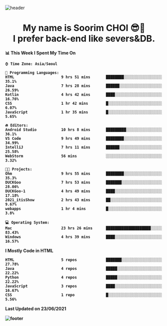 <!--
**sxxrxm/sxxrxm** is a ✨ _special_ ✨ repository because its `README.md` (this file) appears on your GitHub profile.
-->
![header](https://capsule-render.vercel.app/api?type=Waving&color=gradient&height=300&section=header&text=Soorim%20CHOI&fontSize=90&animation=twinkling&fontAlignY=40)
<h1 align="center">
  My name is <b>Soorim CHOI<b> 😎👋
  <br>
  I prefer back-end like severs&DB.
</h1>
  
<!--START_SECTION:waka-->
📊 **This Week I Spent My Time On** 

```text
⌚︎ Time Zone: Asia/Seoul

💬 Programming Languages: 
HTML                     9 hrs 51 mins       ████████░░░░░░░░░░░░░░░░░   35.1% 
Java                     7 hrs 28 mins       ██████░░░░░░░░░░░░░░░░░░░   26.59% 
Kotlin                   4 hrs 42 mins       ████░░░░░░░░░░░░░░░░░░░░░   16.76% 
CSS                      1 hr 42 mins        █░░░░░░░░░░░░░░░░░░░░░░░░   6.07% 
JavaScript               1 hr 35 mins        █░░░░░░░░░░░░░░░░░░░░░░░░   5.65%

🔥 Editors: 
Android Studio           10 hrs 8 mins       █████████░░░░░░░░░░░░░░░░   36.1% 
VS Code                  9 hrs 49 mins       ████████░░░░░░░░░░░░░░░░░   34.99% 
IntelliJ                 7 hrs 11 mins       ██████░░░░░░░░░░░░░░░░░░░   25.58% 
WebStorm                 56 mins             ░░░░░░░░░░░░░░░░░░░░░░░░░   3.32%

🐱‍💻 Projects: 
Ohm                      9 hrs 55 mins       ████████░░░░░░░░░░░░░░░░░   35.3% 
DUCKGoo                  7 hrs 53 mins       ███████░░░░░░░░░░░░░░░░░░   28.06% 
DUCKGoo-1                4 hrs 49 mins       ████░░░░░░░░░░░░░░░░░░░░░   17.18% 
2021_itisShow            2 hrs 43 mins       ██░░░░░░░░░░░░░░░░░░░░░░░   9.67% 
webapps                  1 hr 4 mins         █░░░░░░░░░░░░░░░░░░░░░░░░   3.8%

💻 Operating System: 
Mac                      23 hrs 26 mins      ████████████████████░░░░░   83.43% 
Windows                  4 hrs 39 mins       ████░░░░░░░░░░░░░░░░░░░░░   16.57%

```

**I Mostly Code in HTML** 

```text
HTML                     5 repos             ███████░░░░░░░░░░░░░░░░░░   27.78% 
Java                     4 repos             █████░░░░░░░░░░░░░░░░░░░░   22.22% 
Python                   4 repos             █████░░░░░░░░░░░░░░░░░░░░   22.22% 
JavaScript               3 repos             ████░░░░░░░░░░░░░░░░░░░░░   16.67% 
CSS                      1 repo              █░░░░░░░░░░░░░░░░░░░░░░░░   5.56%

```



 Last Updated on 23/06/2021
<!--END_SECTION:waka-->


![footer](https://capsule-render.vercel.app/api?type=Waving&section=footer&color=gradient&height=300)
